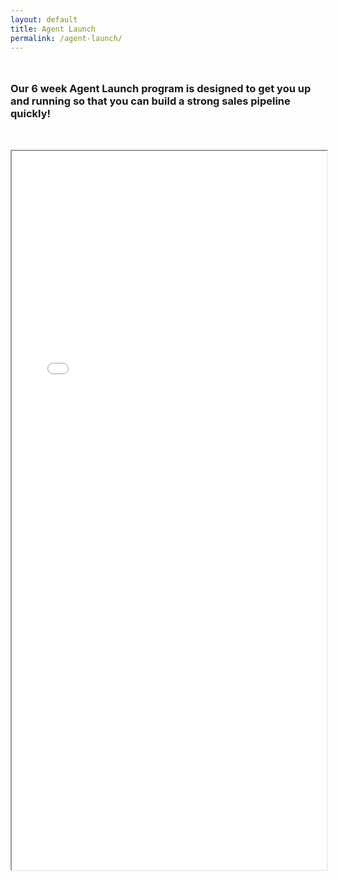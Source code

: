 ```yaml
---
layout: default
title: Agent Launch
permalink: /agent-launch/
---
```

<h3 style="margin:3rem 0;">Our 6 week Agent Launch program is designed to get you up and running so that you can build a strong sales pipeline quickly!</h3>
<iframe src="/uploads/agent-launch.pdf" width="100%" height="1150px"></iframe>
